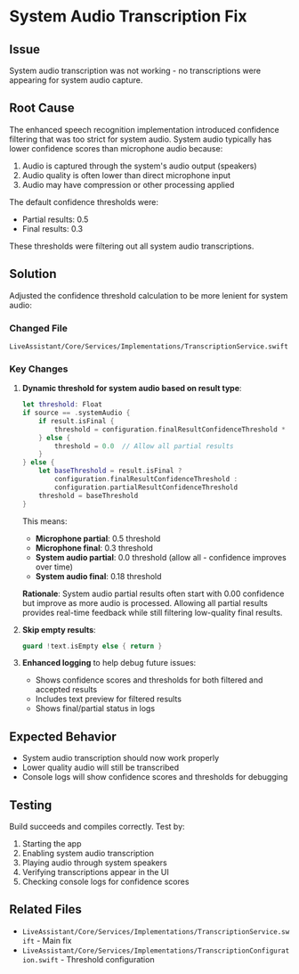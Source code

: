 # System Audio Transcription Fix

## Issue
System audio transcription was not working - no transcriptions were appearing for system audio capture.

## Root Cause
The enhanced speech recognition implementation introduced confidence filtering that was too strict for system audio. System audio typically has lower confidence scores than microphone audio because:

1. Audio is captured through the system's audio output (speakers)
2. Audio quality is often lower than direct microphone input
3. Audio may have compression or other processing applied

The default confidence thresholds were:
- Partial results: 0.5
- Final results: 0.3

These thresholds were filtering out all system audio transcriptions.

## Solution
Adjusted the confidence threshold calculation to be more lenient for system audio:

### Changed File
`LiveAssistant/Core/Services/Implementations/TranscriptionService.swift`

### Key Changes

1. **Dynamic threshold for system audio based on result type**:
   ```swift
   let threshold: Float
   if source == .systemAudio {
       if result.isFinal {
           threshold = configuration.finalResultConfidenceThreshold * 0.6  // 0.18
       } else {
           threshold = 0.0  // Allow all partial results
       }
   } else {
       let baseThreshold = result.isFinal ? 
           configuration.finalResultConfidenceThreshold : 
           configuration.partialResultConfidenceThreshold
       threshold = baseThreshold
   }
   ```
   
   This means:
   - **Microphone partial**: 0.5 threshold
   - **Microphone final**: 0.3 threshold
   - **System audio partial**: 0.0 threshold (allow all - confidence improves over time)
   - **System audio final**: 0.18 threshold
   
   **Rationale**: System audio partial results often start with 0.00 confidence but improve as more audio is processed. Allowing all partial results provides real-time feedback while still filtering low-quality final results.

2. **Skip empty results**:
   ```swift
   guard !text.isEmpty else { return }
   ```

3. **Enhanced logging** to help debug future issues:
   - Shows confidence scores and thresholds for both filtered and accepted results
   - Includes text preview for filtered results
   - Shows final/partial status in logs

## Expected Behavior
- System audio transcription should now work properly
- Lower quality audio will still be transcribed
- Console logs will show confidence scores and thresholds for debugging

## Testing
Build succeeds and compiles correctly. Test by:
1. Starting the app
2. Enabling system audio transcription
3. Playing audio through system speakers
4. Verifying transcriptions appear in the UI
5. Checking console logs for confidence scores

## Related Files
- `LiveAssistant/Core/Services/Implementations/TranscriptionService.swift` - Main fix
- `LiveAssistant/Core/Services/Implementations/TranscriptionConfiguration.swift` - Threshold configuration


